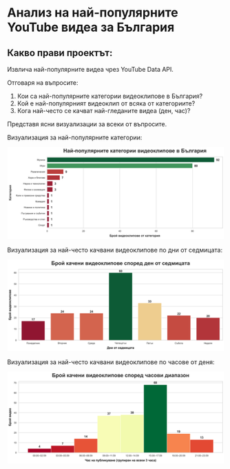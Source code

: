 # Анализ на най-популярните YouTube видеа за България


## Какво прави проектът:

Извлича най-популярните видеа чрез YouTube Data API.

Отговаря на въпросите:
1. Кои са най-популярните категории видеоклипове в България?
2. Кой е най-популярният видеоклип от всяка от категориите?
3. Кога най-често се качват най-гледаните видеа (ден, час)?

Представя ясни визуализации за всеки от въпросите.



Визуализация за най-популярните категории:


![Най-популярни категории](visuals/popular_categories.png)

Визуализация за най-често качвани видеоклипове по дни от седмицата:


![Най-популярни категории](visuals/popular_days.png)

Визуализация за най-често качвани видеоклипове по часове от деня:


![Най-популярни категории](visuals/popular_hours.png)
